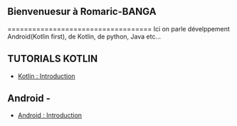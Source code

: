 ## Bienvenuesur à Romaric-BANGA
   
===================================
Ici on parle dévelppement Android(Kotlin first), de Kotlin, de python, Java etc...
   
   
## TUTORIALS KOTLIN
  - [Kotlin : Introduction](https://www.youtube.com/watch?v=-6MA0OCTXko)
   
## Android - 
  - [Android : Introduction](https://www.youtube.com/watch?v=Q21mpBL7p3k)
                                                                                                 
